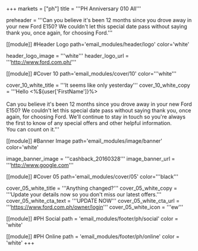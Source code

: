 +++
markets = ["ph"]
title = '''PH Anniversary 010 All'''

preheader = '''Can you believe it's been 12 months since you drove away in your new Ford E150? We couldn't let this special date pass without saying thank you, once again, for choosing Ford.'''

[[module]] #Header Logo
path='email_modules/header/logo'
color='white'

  header_logo_image = '''white'''
  header_logo_url = '''http://www.ford.com.ph/'''

[[module]] #Cover 10
path='email_modules/cover/10'
color='''white'''
 
  cover_10_white_title = '''It seems like only yesterday'''
  cover_10_white_copy = '''Hello <%${user['FirstName']}%><br><br>Can you believe it's been 12 months since you drove away in your new Ford E150? We couldn't let this special date pass without saying thank you, once again, for choosing Ford. We'll continue to stay in touch so you're always the first to know of any special offers and other helpful information.<br>You can count on it.'''

[[module]] #Banner Image
path='email_modules/image/banner'
color='white'

  image_banner_image = '''cashback_20160328'''
  image_banner_url = '''http://www.google.com'''

[[module]] #Cover 05
path='email_modules/cover/05'
color='''black'''

  cover_05_white_title = '''Anything changed?'''
  cover_05_white_copy = '''Update your details now so you don't miss our latest offers.'''
  cover_05_white_cta_text = '''UPDATE NOW'''
  cover_05_white_cta_url = '''https://www.ford.com.ph/owner/login'''
  cover_05_white_icon = '''ew'''

[[module]] #PH Social
path = 'email_modules/footer/ph/social'
color = 'white'

[[module]] #PH Online
path = 'email_modules/footer/ph/online'
color = 'white'
+++